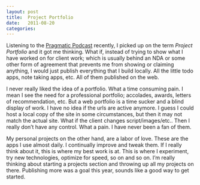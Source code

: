 ```yaml
---
layout: post
title:  Project Portfolio
date:   2011-08-20
categories:
---
```


Listening to the <a href="http://www.pragprog.com/podcasts">Pragmatic Podcast</a> recently, I picked up on the term <em>Project Portfolio</em> and it got me thinking. What if, instead of trying to show what I have worked on for client work; which is usually behind an <span class="caps">NDA</span> or some other form of agreement that prevents me from showing or claiming anything, I would just publish everything that I build locally. All the little todo apps, note taking apps, etc. All of them published on the web.

I never really liked the idea of a portfolio. What a time consuming pain. I mean I see the need for a professional portfolio; accolades, awards, letters of recommendation, etc. But a web portfolio is a time sucker and a blind display of work. I have no idea if the urls are active anymore. I guess I could host a local copy of the site in some circumstances, but then it may not match the actual site. What if the client changes script/images/etc.. Then I really don’t have any control. What a pain. I have never been a fan of them.

My personal projects on the other hand, are a labor of love. These are the apps I use almost daily. I continually improve and tweak them. If I really think about it, this is where my best work is at. This is where I experiment, try new technologies, optimize for speed,  so on and so on. I’m really thinking about starting a projects section and throwing up all my projects on there. Publishing more was a goal this year, sounds like a good way to get started.
